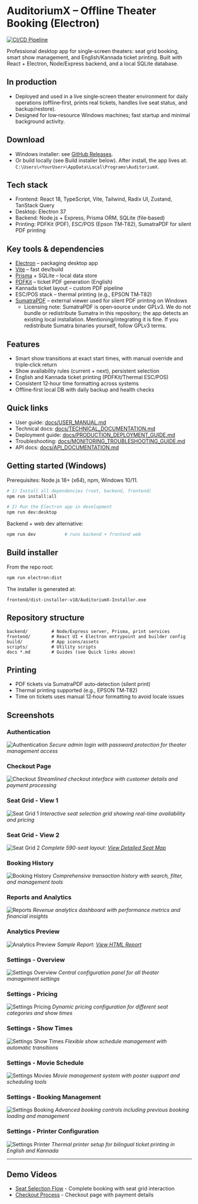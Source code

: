 # AuditoriumX – Offline Theater Booking (Electron)

[![CI/CD Pipeline](https://github.com/Crackedwarrior/offlinebooking/actions/workflows/ci.yml/badge.svg)](https://github.com/Crackedwarrior/offlinebooking/actions/workflows/ci.yml)

Professional desktop app for single‑screen theaters: seat grid booking, smart show management, and English/Kannada ticket printing. Built with React + Electron, Node/Express backend, and a local SQLite database.

## In production
- Deployed and used in a live single‑screen theater environment for daily operations (offline‑first, prints real tickets, handles live seat status, and backup/restore).
- Designed for low‑resource Windows machines; fast startup and minimal background activity.

## Download
- Windows installer: see [GitHub Releases](https://github.com/Crackedwarrior/offlinebooking/releases).
- Or build locally (see Build installer below). After install, the app lives at:
  `C:\Users\<YourUser>\AppData\Local\Programs\AuditoriumX`.

## Tech stack
- Frontend: React 18, TypeScript, Vite, Tailwind, Radix UI, Zustand, TanStack Query
- Desktop: Electron 37
- Backend: Node.js + Express, Prisma ORM, SQLite (file‑based)
- Printing: PDFKit (PDF), ESC/POS (Epson TM‑T82), SumatraPDF for silent PDF printing

## Key tools & dependencies
- [Electron](https://www.electronjs.org/) – packaging desktop app
- [Vite](https://vitejs.dev/) – fast dev/build
- [Prisma](https://www.prisma.io/) + SQLite – local data store
- [PDFKit](https://pdfkit.org/) – ticket PDF generation (English)
- Kannada ticket layout – custom PDF pipeline
- ESC/POS stack – thermal printing (e.g., EPSON TM‑T82)
- [SumatraPDF](https://www.sumatrapdfreader.org) – external viewer used for silent PDF printing on Windows
  - Licensing note: SumatraPDF is open‑source under GPLv3. We do not bundle or redistribute Sumatra in this repository; the app detects an existing local installation. Mentioning/integrating it is fine. If you redistribute Sumatra binaries yourself, follow GPLv3 terms.

## Features
- Smart show transitions at exact start times, with manual override and triple‑click return
- Show availability rules (current + next), persistent selection
- English and Kannada ticket printing (PDFKit/Thermal ESC/POS)
- Consistent 12‑hour time formatting across systems
- Offline‑first local DB with daily backup and health checks

## Quick links
- User guide: [docs/USER_MANUAL.md](docs/USER_MANUAL.md)
- Technical docs: [docs/TECHNICAL_DOCUMENTATION.md](docs/TECHNICAL_DOCUMENTATION.md)
- Deployment guide: [docs/PRODUCTION_DEPLOYMENT_GUIDE.md](docs/PRODUCTION_DEPLOYMENT_GUIDE.md)
- Troubleshooting: [docs/MONITORING_TROUBLESHOOTING_GUIDE.md](docs/MONITORING_TROUBLESHOOTING_GUIDE.md)
- API docs: [docs/API_DOCUMENTATION.md](docs/API_DOCUMENTATION.md)

## Getting started (Windows)
Prerequisites: Node.js 18+ (x64), npm, Windows 10/11.

```bash
# 1) Install all dependencies (root, backend, frontend)
npm run install:all

# 2) Run the Electron app in development
npm run dev:desktop
```

Backend + web dev alternative:
```bash
npm run dev           # runs backend + frontend web
```

## Build installer
From the repo root:
```bash
npm run electron:dist
```
The installer is generated at:
```
frontend/dist-installer-v18/AuditoriumX-Installer.exe
```

## Repository structure
```
backend/         # Node/Express server, Prisma, print services
frontend/        # React UI + Electron entrypoint and builder config
build/           # App icons/assets
scripts/         # Utility scripts
docs *.md        # Guides (see Quick links above)
```

## Printing
- PDF tickets via SumatraPDF auto‑detection (silent print)
- Thermal printing supported (e.g., EPSON TM‑T82)
- Time on tickets uses manual 12‑hour formatting to avoid locale issues

## Screenshots

### Authentication
![Authentication](docs/screenshots/01-auth-page.png)
*Secure admin login with password protection for theater management access*

### Checkout Page
![Checkout](docs/screenshots/02-checkout-page.png)
*Streamlined checkout interface with customer details and payment processing*

### Seat Grid - View 1
![Seat Grid 1](docs/screenshots/03-seatgrid-01.png)
*Interactive seat selection grid showing real-time availability and pricing*

### Seat Grid - View 2
![Seat Grid 2](docs/screenshots/04-seatgrid-02.png)
*Complete 590-seat layout: [View Detailed Seat Map](docs/SEAT_LAYOUT.md)*

### Booking History
![Booking History](docs/screenshots/05-booking-history.png)
*Comprehensive transaction history with search, filter, and management tools*

### Reports and Analytics
![Reports](docs/screenshots/06-reports-analytics.png)
*Revenue analytics dashboard with performance metrics and financial insights*

### Analytics Preview
![Analytics Preview](docs/screenshots/07-analytics-preview.png)
*Sample Report: [View HTML Report](docs/screenshots/sample-report.html)*

### Settings - Overview
![Settings Overview](docs/screenshots/08-settings-overview.png)
*Central configuration panel for all theater management settings*

### Settings - Pricing
![Settings Pricing](docs/screenshots/09-settings-pricing.png)
*Dynamic pricing configuration for different seat categories and show times*

### Settings - Show Times
![Settings Show Times](docs/screenshots/10-settings-showtime.png)
*Flexible show schedule management with automatic transitions*

### Settings - Movie Schedule
![Settings Movies](docs/screenshots/11-settings-movies.png)
*Movie management system with poster support and scheduling tools*

### Settings - Booking Management
![Settings Booking](docs/screenshots/12-settings-booking-management.png)
*Advanced booking controls including previous booking loading and management*

### Settings - Printer Configuration
![Settings Printer](docs/screenshots/13-settings-printer.png)
*Thermal printer setup for bilingual ticket printing in English and Kannada*

---

## Demo Videos

- [Seat Selection Flow](docs/screenshots/demo-seat-selection.mp4) - Complete booking with seat grid interaction
- [Checkout Process](docs/screenshots/demo-checkout-flow.mp4) - Checkout page with payment details
